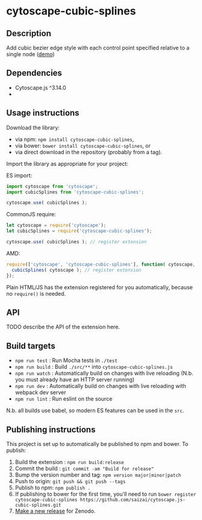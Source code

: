 cytoscape-cubic-splines
================================================================================


## Description

Add cubic bezier edge style with each control point specified relative to a single node ([demo](https://saizai.github.io/cytoscape.js-cubic-splines))

## Dependencies

 * Cytoscape.js ^3.14.0
 * <List your dependencies here please>


## Usage instructions

Download the library:
 * via npm: `npm install cytoscape-cubic-splines`,
 * via bower: `bower install cytoscape-cubic-splines`, or
 * via direct download in the repository (probably from a tag).

Import the library as appropriate for your project:

ES import:

```js
import cytoscape from 'cytoscape';
import cubicSplines from 'cytoscape-cubic-splines';

cytoscape.use( cubicSplines );
```

CommonJS require:

```js
let cytoscape = require('cytoscape');
let cubicSplines = require('cytoscape-cubic-splines');

cytoscape.use( cubicSplines ); // register extension
```

AMD:

```js
require(['cytoscape', 'cytoscape-cubic-splines'], function( cytoscape, cubicSplines ){
  cubicSplines( cytoscape ); // register extension
});
```

Plain HTML/JS has the extension registered for you automatically, because no `require()` is needed.


## API

TODO describe the API of the extension here.


## Build targets

* `npm run test` : Run Mocha tests in `./test`
* `npm run build` : Build `./src/**` into `cytoscape-cubic-splines.js`
* `npm run watch` : Automatically build on changes with live reloading (N.b. you must already have an HTTP server running)
* `npm run dev` : Automatically build on changes with live reloading with webpack dev server
* `npm run lint` : Run eslint on the source

N.b. all builds use babel, so modern ES features can be used in the `src`.


## Publishing instructions

This project is set up to automatically be published to npm and bower.  To publish:

1. Build the extension : `npm run build:release`
1. Commit the build : `git commit -am "Build for release"`
1. Bump the version number and tag: `npm version major|minor|patch`
1. Push to origin: `git push && git push --tags`
1. Publish to npm: `npm publish .`
1. If publishing to bower for the first time, you'll need to run `bower register cytoscape-cubic-splines https://github.com/saizai/cytoscape.js-cubic-splines.git`
1. [Make a new release](https://github.com/saizai/cytoscape.js-cubic-splines/releases/new) for Zenodo.

